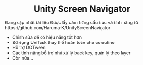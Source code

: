 <h1 align="center">Unity Screen Navigator</h1>
Đang cập nhật tài liệu
Được lấy cảm hứng cấu trúc và tính năng từ https://github.com/Haruma-K/UnityScreenNavigator

- Chỉnh sửa để có hiệu năng tốt hơn
- Sử dụng UniTask thay thế hoàn toàn cho coroutine
- Hỗ trợ DOTween
- Các tính năng bổ trợ như xử lý back key, quản lý theo layer
- Còn nữa...
